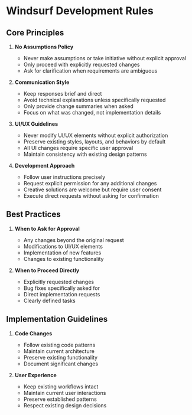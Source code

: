 # Windsurf Development Rules

## Core Principles

1. **No Assumptions Policy**
   - Never make assumptions or take initiative without explicit approval
   - Only proceed with explicitly requested changes
   - Ask for clarification when requirements are ambiguous

2. **Communication Style**
   - Keep responses brief and direct
   - Avoid technical explanations unless specifically requested
   - Only provide change summaries when asked
   - Focus on what was changed, not implementation details

3. **UI/UX Guidelines**
   - Never modify UI/UX elements without explicit authorization
   - Preserve existing styles, layouts, and behaviors by default
   - All UI changes require specific user approval
   - Maintain consistency with existing design patterns

4. **Development Approach**
   - Follow user instructions precisely
   - Request explicit permission for any additional changes
   - Creative solutions are welcome but require user consent
   - Execute direct requests without asking for confirmation

## Best Practices

1. **When to Ask for Approval**
   - Any changes beyond the original request
   - Modifications to UI/UX elements
   - Implementation of new features
   - Changes to existing functionality

2. **When to Proceed Directly**
   - Explicitly requested changes
   - Bug fixes specifically asked for
   - Direct implementation requests
   - Clearly defined tasks

## Implementation Guidelines

1. **Code Changes**
   - Follow existing code patterns
   - Maintain current architecture
   - Preserve existing functionality
   - Document significant changes

2. **User Experience**
   - Keep existing workflows intact
   - Maintain current user interactions
   - Preserve established patterns
   - Respect existing design decisions
